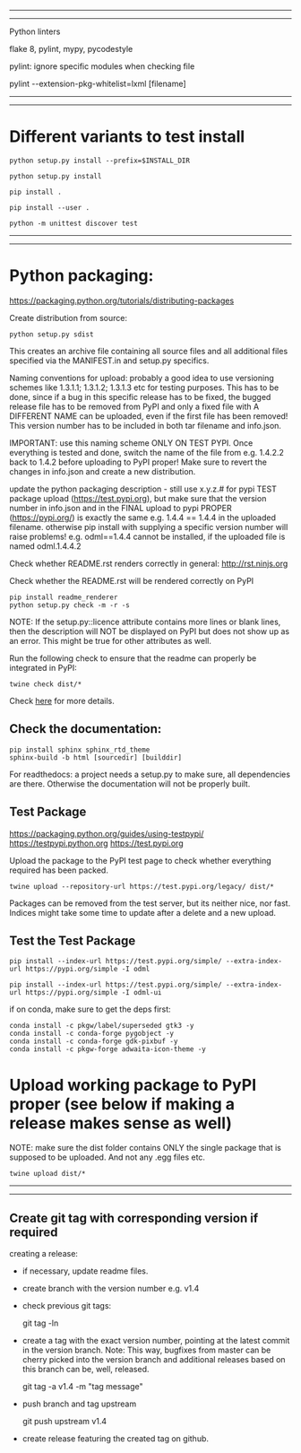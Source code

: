 ------------------------------------------------------------------------------------------

------------------------------------------------------------------------------------------

Python linters

flake 8, pylint, mypy, pycodestyle

pylint: ignore specific modules when checking file

pylint --extension-pkg-whitelist=lxml [filename]

------------------------------------------------------------------------------------------

------------------------------------------------------------------------------------------

# Different variants to test install

    python setup.py install --prefix=$INSTALL_DIR

    python setup.py install

    pip install .

    pip install --user .

    python -m unittest discover test

------------------------------------------------------------------------------------------

------------------------------------------------------------------------------------------

# Python packaging:

https://packaging.python.org/tutorials/distributing-packages

Create distribution from source:

    python setup.py sdist

This creates an archive file containing all source files and all additional files specified via the MANIFEST.in and setup.py specifics.

Naming conventions for upload: probably a good idea to use versioning schemes like 1.3.1.1; 1.3.1.2; 1.3.1.3 etc for testing purposes. This has to be done, since if a bug in this specific release has to be fixed, the bugged release file has to be removed from PyPI and only a fixed file with A DIFFERENT NAME can be uploaded, even if the first file has been removed!
This version number has to be included in both tar filename and info.json.

IMPORTANT: use this naming scheme ONLY ON TEST PYPI. Once everything is tested and done, switch the name of the file from e.g. 1.4.2.2 back to 1.4.2 before uploading to PyPI proper! Make sure to revert the changes in info.json and create a new distribution.

update the python packaging description - still use x.y.z.# for pypi TEST package upload (https://test.pypi.org), but make sure that the version number in info.json and in the FINAL upload to pypi PROPER (https://pypi.org/) is exactly the same e.g. 1.4.4 == 1.4.4 in the uploaded filename. otherwise pip install with supplying a specific version number will raise problems! e.g. odml==1.4.4 cannot be installed, if the uploaded file is named odml.1.4.4.2

Check whether README.rst renders correctly in general:
http://rst.ninjs.org

Check whether the README.rst will be rendered correctly on PyPI

    pip install readme_renderer
    python setup.py check -m -r -s

NOTE: If the setup.py::licence attribute contains more lines or blank lines, then the description will NOT be displayed on PyPI but does not show up as an error. 
This might be true for other attributes as well.

Run the following check to ensure that the readme can properly be integrated in PyPI:

    twine check dist/*

Check [here](https://packaging.python.org/guides/making-a-pypi-friendly-readme/#validating-restructuredtext-markup) 
for more details.

## Check the documentation:

    pip install sphinx sphinx_rtd_theme
    sphinx-build -b html [sourcedir] [builddir]

For readthedocs: a project needs a setup.py to make sure, all dependencies are there.
Otherwise the documentation will not be properly built.

## Test Package

https://packaging.python.org/guides/using-testpypi/
https://testpypi.python.org
https://test.pypi.org

Upload the package to the PyPI test page to check whether everything required has been packed.

    twine upload --repository-url https://test.pypi.org/legacy/ dist/*

Packages can be removed from the test server, but its neither nice, nor fast. Indices might take some time to update after a delete and a new upload.

## Test the Test Package

    pip install --index-url https://test.pypi.org/simple/ --extra-index-url https://pypi.org/simple -I odml

    pip install --index-url https://test.pypi.org/simple/ --extra-index-url https://pypi.org/simple -I odml-ui

if on conda, make sure to get the deps first:

    conda install -c pkgw/label/superseded gtk3 -y
    conda install -c conda-forge pygobject -y
    conda install -c conda-forge gdk-pixbuf -y
    conda install -c pkgw-forge adwaita-icon-theme -y


# Upload working package to PyPI proper (see below if making a release makes sense as well)

NOTE: make sure the dist folder contains ONLY the single package that is supposed to be uploaded. And not any .egg files etc.

    twine upload dist/*

------------------------------------------------------------------------------------------

------------------------------------------------------------------------------------------

## Create git tag with corresponding version if required

creating a release:

- if necessary, update readme files.
- create branch with the version number e.g. v1.4

- check previous git tags:

    git tag -ln

- create a tag with the exact version number, pointing at the latest commit in the version branch.
    Note: This way, bugfixes from master can be cherry picked into the version branch and additional releases based on this branch can be, well, released.

    git tag -a v1.4 -m "tag message"

- push branch and tag upstream

    git push upstream v1.4

- create release featuring the created tag on github.
